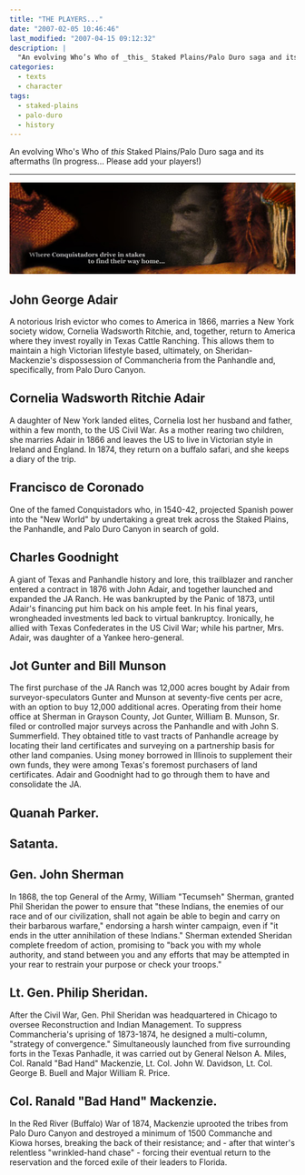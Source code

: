 ```yaml
---
title: "THE PLAYERS..."
date: "2007-02-05 10:46:46"
last_modified: "2007-04-15 09:12:32"
description: |
  "An evolving Who’s Who of _this_ Staked Plains/Palo Duro saga and its aftermaths."
categories:
  - texts
  - character
tags:
  - staked-plains
  - palo-duro
  - history    
---
```

An evolving Who's Who of _this_ Staked Plains/Palo Duro saga and its aftermaths (In progress... Please add your players!)
***
![Decorative Image](/images/gallery/section_1.jpg)

## John George Adair
A notorious Irish evictor who comes to America in 1866, marries a New York society widow, Cornelia Wadsworth Ritchie, and, together, return to America where they invest royally in  Texas Cattle Ranching. This allows them to maintain a high Victorian lifestyle based, ultimately, on Sheridan-Mackenzie's dispossession of Commancheria from the Panhandle and, specifically, from Palo Duro Canyon.

## Cornelia Wadsworth Ritchie Adair
A daughter of New York landed elites, Cornelia lost her husband and father, within a few month, to the US Civil War. As a mother rearing two children, she marries Adair in 1866 and leaves the US to live in Victorian style in Ireland and England. In 1874, they return on a buffalo safari, and she keeps a diary of the trip.

## Francisco de Coronado
One of the famed Conquistadors who, in 1540-42, projected Spanish power into the "New World" by undertaking a great trek across the Staked Plains, the Panhandle, and Palo Duro Canyon in search of gold.

## Charles Goodnight
A giant of Texas and Panhandle history and lore, this trailblazer and rancher  entered a contract in 1876 with John Adair, and together launched and expanded the JA Ranch. He was bankrupted by the Panic of 1873, until Adair's financing put him back on his ample feet. In his final years, wrongheaded investments led back to virtual bankruptcy. Ironically, he allied with Texas Confederates in the US Civil War; while his partner, Mrs. Adair, was daughter of a Yankee hero-general.

## Jot Gunter and Bill Munson
The first purchase of the JA Ranch was 12,000 acres bought by Adair from surveyor-speculators Gunter and Munson at seventy-five cents per acre, with an option to buy 12,000 additional acres. Operating from their home office at Sherman in Grayson County, Jot Gunter, William B. Munson, Sr. filed or controlled major surveys across the Panhandle and with John S. Summerfield. They obtained title to vast tracts of Panhandle acreage by locating their land certificates and surveying on a partnership basis for other land companies. Using money borrowed in Illinois to supplement their own funds, they were among Texas's foremost purchasers of land certificates. Adair and Goodnight had to go through them to have and consolidate the JA.

## Quanah Parker.

## Satanta.

## Gen. John Sherman
In 1868, the top General of the Army, William "Tecumseh" Sherman, granted Phil Sheridan the power to ensure that "these Indians, the enemies of our race and of our civilization, shall not again be able to begin and carry on their barbarous warfare," endorsing a harsh winter campaign, even if "it ends in the utter annihilation of these Indians." Sherman extended Sheridan complete freedom of action, promising to "back you with my whole authority, and stand between you and any efforts that may be attempted in your rear to restrain your purpose or check your troops."

## Lt. Gen. Philip Sheridan.
After the Civil War, Gen. Phil Sheridan was headquartered in Chicago to oversee Reconstruction and Indian Management. To suppress Commancheria's uprising of 1873-1874, he designed a multi-column, "strategy of convergence." Simultaneously launched from five surrounding forts in the Texas Panhadle, it was carried out by General Nelson A. Miles,  Col. Ranald "Bad Hand" Mackenzie, Lt. Col. John W. Davidson, Lt. Col. George B. Buell and Major William R. Price.   

## Col. Ranald "Bad Hand" Mackenzie.
In the Red River (Buffalo) War of 1874, Mackenzie uprooted the tribes from Palo Duro Canyon and destroyed a minimum of 1500 Commanche and Kiowa horses, breaking the back of their resistance; and - after that winter's relentless "wrinkled-hand chase" - forcing their eventual return to the reservation and the forced exile of their leaders to Florida.
